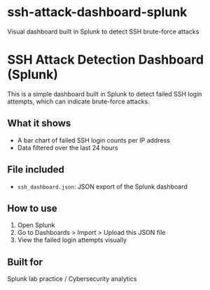 # ssh-attack-dashboard-splunk
Visual dashboard built in Splunk to detect SSH brute-force attacks
# SSH Attack Detection Dashboard (Splunk)

This is a simple dashboard built in Splunk to detect failed SSH login attempts, which can indicate brute-force attacks.

## What it shows
- A bar chart of failed SSH login counts per IP address
- Data filtered over the last 24 hours

## File included
- `ssh_dashboard.json`: JSON export of the Splunk dashboard

## How to use
1. Open Splunk
2. Go to Dashboards > Import > Upload this JSON file
3. View the failed login attempts visually

## Built for
Splunk lab practice / Cybersecurity analytics
